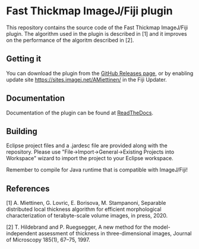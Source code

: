 Fast Thickmap ImageJ/Fiji plugin
================================

This repository contains the source code of the Fast Thickmap ImageJ/Fiji plugin.
The algorithm used in the plugin is described in [1] and it improves on the performance of the algoritm described in [2].


Getting it
----------

You can download the plugin from the [GitHub Releases page](https://github.com/arttumiettinen/fast-thickmap-imagej/releases), or by enabling update site
https://sites.imagej.net/AMiettinen/ in the Fiji Updater.


Documentation
-------------

Documentation of the plugin can be found at [ReadTheDocs](https://fast-thickmap-imagej.readthedocs.io/en/latest/).


Building
--------

Eclipse project files and a .jardesc file are provided along with the repository. Please use "File->Import->General->Existing Projects into Workspace" wizard to import the project to your Eclipse workspace.

Remember to compile for Java runtime that is compatible with ImageJ/Fiji!



References
----------

[1] A. Miettinen, G. Lovric, E. Borisova, M. Stampanoni, Separable distributed local thickness algorithm for efficient morphological characterization of terabyte-scale volume images, in press, 2020.

[2] T. Hildebrand and P. Ruegsegger, A new method for the model-independent assessment of thickness in three-dimensional images, Journal of Microscopy 185(1), 67–75, 1997.



